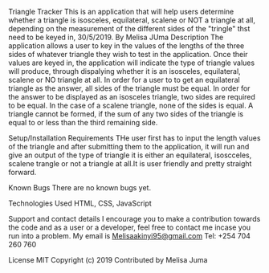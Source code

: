 Triangle Tracker
This is an application that will help users determine whether a triangle is isosceles, equilateral, scalene or NOT a triangle at all, depending on the measurement of the different sides of the "tringle" thst need to be keyed in, 30/5/2019.
By Melisa JUma
Description
The application allows a user to key in the values  of the lengths of  the three sides of whatever  triangle they wish to test in the application.
Once their values are keyed in, the application will indicate the type of triangle  values will produce, through dispalying whether it is  an isosceles, equilateral, scalene or NO triangle at all.
In order for a user to to get an equilateral triangle as the answer, all sides of the triangle must be equal.
In order for the answer to be displayed as an isosceles triangle, two sides are required to be equal.
In the case of a  scalene triangle, none of the sides is equal.
A triangle cannot be formed, if the sum of any two sides of the triangle is equal to or less than the third remaining side.

Setup/Installation Requirements
THe user first has to input the length values of the triangle and after submitting them to the application, it will run and give an output of the type of triangle it is either an equilateral, isoscceles, scalene trangle or not a triangle at all.It is user friendly and pretty straight forward.

Known Bugs
There are no known bugs yet.

Technologies Used
HTML, CSS, JavaScript

Support and contact details
I encourage you to make a contribution towards the code and as a user or a developer, feel free to contact me incase you run into a problem. My email is Melisaakinyi95@gmail.com Tel: +254 704 260 760

License
MIT Copyright (c) 2019 Contributed by Melisa Juma